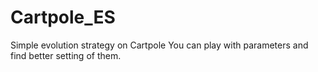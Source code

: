 # Cartpole_ES
Simple evolution strategy on Cartpole
You can play with parameters and find better setting of them.
